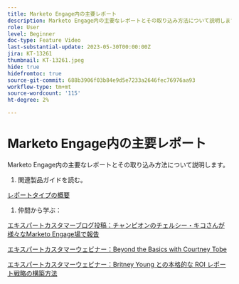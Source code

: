 ```yaml
---
title: Marketo Engage内の主要レポート
description: Marketo Engage内の主要なレポートとその取り込み方法について説明します。
role: User
level: Beginner
doc-type: Feature Video
last-substantial-update: 2023-05-30T00:00:00Z
jira: KT-13261
thumbnail: KT-13261.jpeg
hide: true
hidefromtoc: true
source-git-commit: 688b3906f03b84e9d5e7233a2646fec76976aa93
workflow-type: tm+mt
source-wordcount: '115'
ht-degree: 2%

---
```



# Marketo Engage内の主要レポート

Marketo Engage内の主要なレポートとその取り込み方法について説明します。

1. 関連製品ガイドを読む。

[レポートタイプの概要](https://experienceleague.adobe.com/docs/marketo/using/product-docs/reporting/basic-reporting/report-types/report-type-overview.html?lang=en)

1. 仲間から学ぶ：

[エキスパートカスタマーブログ投稿：チャンピオンのチェルシー・キコさんが様々なMarketo Engage場で報告](https://nation.marketo.com/t5/product-blogs/how-marketo-champion-chelsea-kiko-reports-in-various-marketo/ba-p/242627)

[エキスパートカスタマーウェビナー：Beyond the Basics with Courtney Tobe](https://nation.marketo.com/t5/product-blogs/on-demand-webinar-beyond-the-basics-marketo-reporting/ba-p/302116)

[エキスパートカスタマーウェビナー：Britney Young との本格的な ROI レポート戦略の構築方法](https://nation.marketo.com/t5/product-blogs/on-demand-webinar-rounding-out-your-reporting-how-to-build-a/ba-p/319082)
